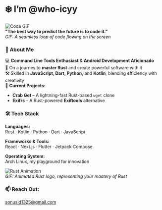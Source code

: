 # ❄️ **I’m @who-icyy**  

![Code GIF](https://media.giphy.com/media/26tPovYc5fZViFsoTj/giphy.gif)  
**"The best way to predict the future is to code it."**  
*GIF: A seamless loop of code flowing on the screen*

### 🚀 **About Me**  
💻 **Command Line Tools Enthusiast** & **Android Development Aficionado**  
🦀 On a journey to **master Rust** and create powerful software with it  
🛠️ Skilled in **JavaScript, Dart, Python,** and **Kotlin**, blending efficiency with creativity  
🔐 **Current Projects:**  
- **Crab Get** – A lightning-fast Rust-based `wget` clone  
- **Exifrs** – A Rust-powered **Exiftools** alternative  

### 🛠️ **Tech Stack**  
**Languages:**  
Rust · Kotlin · Python · Dart · JavaScript  

**Frameworks & Tools:**  
React · Next.js · Flutter · Jetpack Compose  

**Operating System:**  
Arch Linux, my playground for innovation  

![Rust Animation](https://media.giphy.com/media/26tPovYc5fZViFsoTj/giphy.gif)  
*GIF: Animated Rust logo, representing your mastery of Rust*

### 📫 **Reach Out:**  
[sonusid1325@gmail.com](mailto:sonusid1325@gmail.com)

